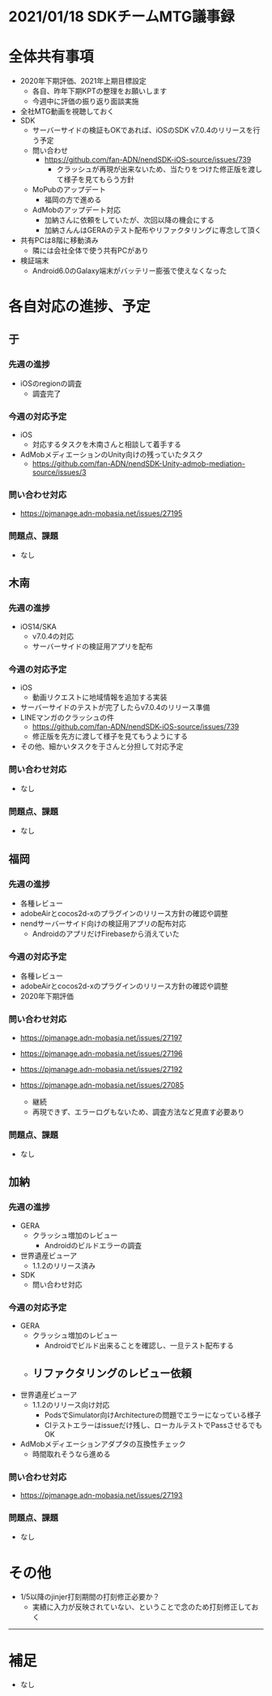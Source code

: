 # 2021/01/18 SDKチームMTG議事録

# 全体共有事項
- 2020年下期評価、2021年上期目標設定
  - 各自、昨年下期KPTの整理をお願いします
  - 今週中に評価の振り返り面談実施
- 全社MTG動画を視聴しておく
- SDK
  - サーバーサイドの検証もOKであれば、iOSのSDK v7.0.4のリリースを行う予定
  - 問い合わせ
    - https://github.com/fan-ADN/nendSDK-iOS-source/issues/739
      - クラッシュが再現が出来ないため、当たりをつけた修正版を渡して様子を見てもらう方針
  - MoPubのアップデート
    - 福岡の方で進める
  - AdMobのアップデート対応
    - 加納さんに依頼をしていたが、次回以降の機会にする
    - 加納さんんはGERAのテスト配布やリファクタリングに専念して頂く
- 共有PCは8階に移動済み
  - 隣には会社全体で使う共有PCがあり
- 検証端末
  - Android6.0のGalaxy端末がバッテリー膨張で使えなくなった

# 各自対応の進捗、予定
## 于
### 先週の進捗
- iOSのregionの調査
  - 調査完了

### 今週の対応予定
- iOS
  - 対応するタスクを木南さんと相談して着手する
- AdMobメディエーションのUnity向けの残っていたタスク
  - https://github.com/fan-ADN/nendSDK-Unity-admob-mediation-source/issues/3

### 問い合わせ対応
- https://pjmanage.adn-mobasia.net/issues/27195

### 問題点、課題
- なし


## 木南
### 先週の進捗
- iOS14/SKA
  - v7.0.4の対応
  - サーバーサイドの検証用アプリを配布

### 今週の対応予定
- iOS
  - 動画リクエストに地域情報を追加する実装
- サーバーサイドのテストが完了したらv7.0.4のリリース準備
- LINEマンガのクラッシュの件
  - https://github.com/fan-ADN/nendSDK-iOS-source/issues/739
  - 修正版を先方に渡して様子を見てもうようにする
- その他、細かいタスクを于さんと分担して対応予定

### 問い合わせ対応
- なし

### 問題点、課題
- なし


## 福岡
### 先週の進捗
- 各種レビュー
- adobeAirとcocos2d-xのプラグインのリリース方針の確認や調整
- nendサーバーサイド向けの検証用アプリの配布対応
  - AndroidのアプリだけFirebaseから消えていた

### 今週の対応予定
- 各種レビュー
- adobeAirとcocos2d-xのプラグインのリリース方針の確認や調整
- 2020年下期評価

### 問い合わせ対応
- https://pjmanage.adn-mobasia.net/issues/27197
- https://pjmanage.adn-mobasia.net/issues/27196
- https://pjmanage.adn-mobasia.net/issues/27192

- https://pjmanage.adn-mobasia.net/issues/27085
  - 継続
  - 再現できず、エラーログもないため、調査方法など見直す必要あり

### 問題点、課題
- なし


## 加納
### 先週の進捗
- GERA
  - クラッシュ増加のレビュー
    - Androidのビルドエラーの調査
- 世界遺産ビューア
  - 1.1.2のリリース済み
- SDK
  - 問い合わせ対応

### 今週の対応予定
- GERA
  - クラッシュ増加のレビュー
    - Androidでビルド出来ることを確認し、一旦テスト配布する
  - リファクタリングのレビュー依頼
    -
- 世界遺産ビューア
  - 1.1.2のリリース向け対応
    - PodsでSimulator向けArchitectureの問題でエラーになっている様子
    - CIテストエラーはissueだけ残し、ローカルテストでPassさせるでもOK
- AdMobメディエーションアダプタの互換性チェック
  - 時間取れそうなら進める

### 問い合わせ対応
- https://pjmanage.adn-mobasia.net/issues/27193

### 問題点、課題
- なし

# その他
- 1/5以降のjinjer打刻期間の打刻修正必要か？
  - 実績に入力が反映されていない、ということで念のため打刻修正しておく

----

# 補足
- なし
